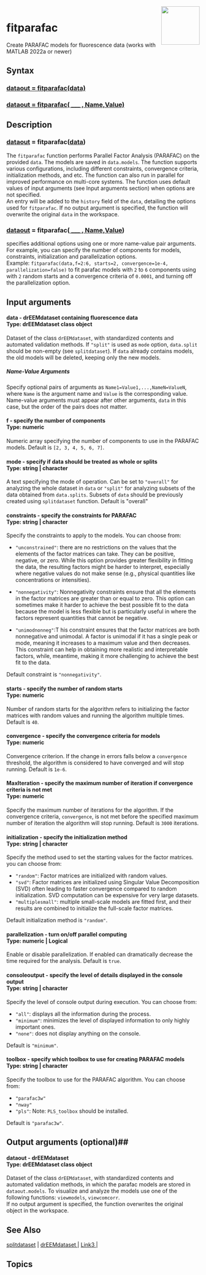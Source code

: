 <img src="top right corner logo.png" width="100" height="auto" align="right"/>

# fitparafac #
Create PARAFAC models for fluorescence data (works with MATLAB 2022a or newer)



## Syntax
### [dataout = fitparafac(data)](#syntax1) ###
### [dataout = fitparafac( ___ , Name,Value)](#syntax1) ###


## Description ##
### [dataout](#varargout) = fitparafac([data](#varargin)) <a name="syntax1"></a>

The `fitparafac` function performs Parallel Factor Analysis (PARAFAC) on the provided `data`. The models are saved in `data.models`. The function supports various configurations, including different constraints, convergence criteria, initialization methods, and etc.
The function can also run in parallel for improved performance on multi-core systems. The function uses default values of input arguments (see Input arguments section) when options are not specified. <br>
An entry will be added to the `history` field of the `data`, detailing the  options used for `fitparafac`. If no output argument is specified, the function will overwrite the original `data` in the workspace.


>
### [dataout](#varargout) = fitparafac([ ___ , Name,Value](#varargin)) <a name="syntax1"></a>

specifies additional options using one or more name-value pair arguments. For example, you can specify the number of components for models, constraints, initialization and parallelization options. <br>
Example: `fitparafac(data,f=2:6, starts=2, convergence=1e-4,  parallelization=false)` to fit parafac models with `2` to `6` components using with `2` random starts and a convergence criteria of `0.0001`, and turning off the parallelization option.

## Input arguments ##
#### data - drEEMdataset containing fluorescence data  <a name="varargin"></a> <br> Type: drEEMdataset class object
Dataset of the class `drEEMdataset`, with standardized contents and automated validation methods. If `"split"` is used as `mode` option, `data.split` should be non-empty (see `splitdataset`).
If `data` already contains models, the old models will be deleted, keeping only the new models. 

##### Name-Value Arguments  <a name="data"></a>
Specify optional pairs of arguments as `Name1=Value1,...,NameN=ValueN`, where `Name` is the argument name and `Value` is the corresponding value. Name-value arguments must appear after other arguments, `data` in this case, but the order of the pairs does not matter. 


#### f - specify the number of components  <a name="varargin"></a> <br> Type:  numeric
Numeric array specifying the number of components to use in the PARAFAC  models. Default is `[2, 3, 4, 5, 6, 7]`.


#### mode - specify if data should be treated as whole or splits   <a name="varargin"></a> <br> Type: string | character
A text specifying the mode of operation. Can be set to `"overall"` for analyzing the whole dataset in `data` or `"split"` for analyzing subsets of the data obtained from `data.splits`. Subsets of `data` should be previously created using `splitdataset` function. Default is "overall"


#### constraints - specify the constraints for PARAFAC   <a name="varargin"></a> <br> Type: string | character
Specify the constraints to apply to the models. You can choose from: <br>


- `"unconstrained"`: there are no restrictions on the values that the elements of the factor matrices can take. They can be positive, negative, or zero. While this option provides greater flexibility in fitting the data, the resulting factors might be harder to interpret, especially where negative values do not make sense (e.g., physical quantities like concentrations or intensities). 

- `"nonnegativity"`: Nonnegativity constraints ensure that all the elements in the factor matrices are greater than or equal to zero.
This option can sometimes make it harder to achieve the best possible fit to the data because the model is less flexible but is particularly useful in where the factors represent quantities that cannot be negative.
- `"unimodnonneg"`:T his constraint ensures that the factor matrices are both nonnegative and unimodal. A factor is unimodal if it has a single peak or mode, meaning it increases to a maximum value and then decreases. This constraint can help in obtaining more realistic and interpretable factors, while, meantime, making it more challenging to achieve the best fit to the data. 
 
Default constraint is `"nonnegativity"`.



#### starts - specify the number of random starts<a name="varargin"></a> <br> Type: numeric
Number of random starts for the algorithm refers to initializing the factor matrices with random values and running the algorithm multiple times. Default is `40`.


#### convergence - specify the convergence criteria for models<a name="varargin"></a> <br> Type: numeric
Convergence criterion. If the change in errors falls below a `convergence` threshold, the algorithm is considered to have converged and will stop running. Default is `1e-6`.


#### MaxIteration - specify the maximum number of iteration if convergence criteria is not met <a name="varargin"></a> <br> Type: numeric
Specify the maximum number of iterations for the algorithm. If the convergence criteria, `convergence`, is not met before the specified maximum number of iteration the algorithm will stop running.
Default is `3000` iterations.


#### initialization - specify the initialization method<a name="varargin"></a> <br> Type: string | character
Specify the method used to set the starting values for the factor matrices. you can choose from:

- `"random"`: Factor matrices are initialized with random values.
- `"svd"`: Factor matrices are initialized using Singular Value Decomposition (SVD) often leading to faster convergence compared to random initialization. SVD computation can be expensive for very large datasets.
- `"multiplesmall"`: multiple small-scale models are fitted first, and their results are combined to initialize the full-scale factor matrices.

Default initialization method is `"random"`.



#### parallelization - turn on/off parallel computing<a name="varargin"></a> <br> Type: numeric | Logical
Enable or disable parallelization. If enabled can dramatically decrease the time required for the analysis. Default is `true`.


#### consoleoutput - specify the level of details displayed in the console output<a name="varargin"></a> <br> Type: string | character
Specify the level of console output during execution. You can choose from:

- `"all"`: displays all the information during the process. 
- `"minimum"`: minimizes the level of displayed information to only highly important ones.
- `"none"`: does not display anything on the console.

Default is `"minimum"`.



#### toolbox - specify which toolbox to use for creating PARAFAC models<a name="varargin"></a> <br> Type: string | character

Specify the toolbox to use for the PARAFAC algorithm. You can choose from:

- `"parafac3w"`
- `"nway"`
- `"pls"`: Note:  `PLS_toolbox` should be installed. 
 
 
Default is `"parafac3w"`.




## Output arguments (optional)##
#### dataout - drEEMdataset   <a name="varargin"></a> <br> Type: drEEMdataset class object
Dataset of the class `drEEMdataset`, with standardized contents and automated validation methods, in which the parafac models are stored in `dataout.models`. To visualize and analyze the models use one of the following functions: `viewmodels`, `viewcomcorr`.<br> 
If no output argument is specified, the function overwrites the original object in the workspace.




## See Also ##

<a href="link.com">splitdataset</a> | 
<a href="link.com"> drEEMdataset </a> |
<a href="link.com"> Link3 </a> |


## Topics ##